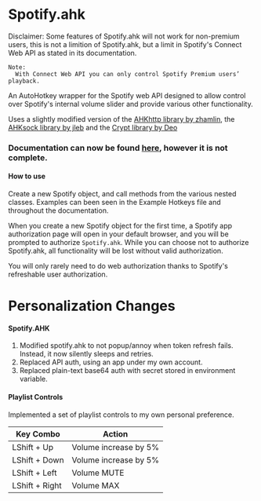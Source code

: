 # Spotify.ahk

Disclaimer: Some features of Spotify.ahk will not work for non-premium users, this is not a limition of Spotify.ahk, but a limit in Spotify's Connect Web API as stated in its documentation.
```
Note:
  With Connect Web API you can only control Spotify Premium users’ playback.
``` 

An AutoHotkey wrapper for the Spotify web API designed to allow control over Spotify's internal volume slider and provide various other functionality.

Uses a slightly modified version of the [AHKhttp library by zhamlin](https://github.com/zhamlin/AHKhttp), the [AHKsock library by jleb](https://github.com/jleb/AHKsock) and the [Crypt library by Deo](https://autohotkey.com/board/topic/67155-ahk-l-crypt-ahk-cryptography-class-encryption-hashing/)

### Documentation can now be found [here](https://cloakersmoker.github.io/Spotify.ahk/index.html), however it is not complete.

#### How to use
Create a new Spotify object, and call methods from the various nested classes. Examples can been seen in the Example Hotkeys file and throughout the documentation.

When you create a new Spotify object for the first time, a Spotify app authorization page will open in your default browser, and you will be prompted to authorize `Spotify.ahk`.
While you can choose not to authorize Spotify.ahk, all functionality will be lost without valid authorization. 

You will only rarely need to do web authorization thanks to Spotify's refreshable user authorization.

# Personalization Changes 

#### Spotify.AHK
1. Modified spotify.ahk to not popup/annoy when token refresh fails. Instead, it now silently sleeps and retries.
2. Replaced API auth, using an app under my own account.
3. Replaced plain-text base64 auth with secret stored in environment variable.


#### Playlist Controls
Implemented a set of playlist controls to my own personal preference.

| Key Combo  | Action |
| ------------- | ------------- |
| LShift + Up  | Volume increase by 5% |
| LShift + Down  | Volume increase by 5%  |
| LShift + Left  | Volume MUTE |
| LShift + Right  | Volume MAX  |
